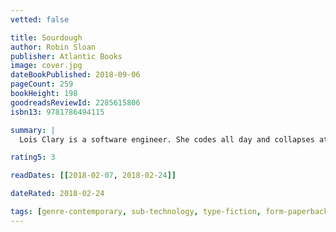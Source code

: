 ```yaml
---
vetted: false

title: Sourdough
author: Robin Sloan
publisher: Atlantic Books
image: cover.jpg
dateBookPublished: 2018-09-06
pageCount: 259
bookHeight: 198
goodreadsReviewId: 2285615806
isbn13: 9781786494115

summary: |
  Lois Clary is a software engineer. She codes all day and collapses at night into her sofa, her human contact limited to the two brothers who run the local takeaway from which she orders dinner every evening – that is, until the brothers are forced out of business. But they have one last delivery for Lois: their culture, the sourdough starter used to bake their famous bread. She must keep it alive, feed it daily, play it music, and learn to bake with it. Lois is no baker, but soon, not only is she eating her own homemade, but she's initiated into a fantastical and possibly fantastically sinister underground world: a secret market that aims to fuse home-cooked food with cutting-edge technology…

rating5: 3

readDates: [[2018-02-07, 2018-02-24]]

dateRated: 2018-02-24

tags: [genre-contemporary, sub-technology, type-fiction, form-paperback, form-ebook]
---
```

